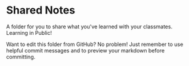 # Shared Notes

A folder for you to share what you've learned with your classmates. Learning in
Public!

Want to edit this folder from GitHub? No problem! Just remember to use helpful
commit messages and to preview your markdown before committing.
